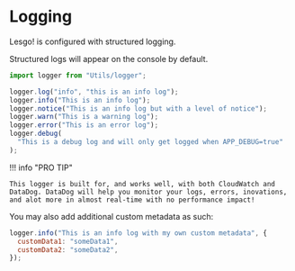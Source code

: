 # Logging

Lesgo! is configured with structured logging.

Structured logs will appear on the console by default.

```js
import logger from "Utils/logger";

logger.log("info", "this is an info log");
logger.info("This is an info log");
logger.notice("This is an info log but with a level of notice");
logger.warn("This is a warning log");
logger.error("This is an error log");
logger.debug(
  "This is a debug log and will only get logged when APP_DEBUG=true"
);
```

!!! info "PRO TIP"

    This logger is built for, and works well, with both CloudWatch and DataDog. DataDog will help you monitor your logs, errors, inovations, and alot more in almost real-time with no performance impact!

You may also add additional custom metadata as such:

```js
logger.info("This is an info log with my own custom metadata", {
  customData1: "someData1",
  customData2: "someData2",
});
```
